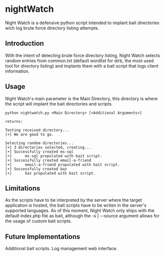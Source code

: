 # nightWatch
Night Watch is a defensive python script intended to implant bait directories wich log brute force directory listing attempts.


## Introduction
With the intent of detecting brute force directory listing, Night Watch selects random entries from common.txt (default wordlist for dirb, the most used tool for directory listing) and implants them with a bait script that logs client information.

## Usage
Night Watch's main parameter is the Main Directory, this directory is where the script will implant the bait directories and scripts.

```
python nightwatch.py <Main Directory> [<Additional Arguments>]

returns:

Testing received directory...
[+] We are good to go. 

Selecting random directories...
[+] 3 directories selected, creating...
[+] Successfully created ms-sql
[+]      ms-sql propulated with bait script.
[+] Successfully created email-a-friend
[+]      email-a-friend propulated with bait script.
[+] Successfully created baz
[+]      baz propulated with bait script.
```

## Limitations
As the scripts have to be interpreted by the server where the target application is hosted, the bait scripts have to be writen in the server's supported languages.
As of this moment, Night Watch only ships with the default index.php file as bait, although the -s | --source argument allows for the usage of custom bait scripts.

## Future Implementations
Additional bait scripts.
Log management web interface.
